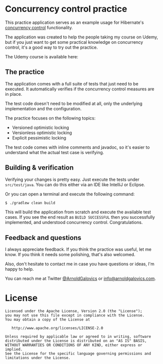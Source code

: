 # Concurrency control practice
This practice application serves as an example usage for Hibernate's 
[concurrency control](https://docs.jboss.org/hibernate/orm/current/userguide/html_single/Hibernate_User_Guide.html#locking)
 functionality.
 
The application was created to help the people taking my course on
Udemy, but if you just want to get some practical knowledge on
concurrency control, it's a good way to try out the practice.

The Udemy course is available here: 

## The practice
The application comes with a full suite of tests that just need to be 
executed. It automatically verifies if the concurrency control
measures are in place.

The test code doesn't need to be modified at all, only the underlying
implementation and the configuration.

The practice focuses on the following topics:
- Versioned optimistic locking
- Versionless optimistic locking
- Explicit pessimistic locking

The test code comes with inline comments and javadoc, so it's easier
to understand what the actual test case is verifying.

## Building & verification
Verifying your changes is pretty easy. Just execute the tests under
`src/test/java`. You can do this either via an IDE like IntelliJ or
Eclipse.

Or you can open a terminal and execute the following command:
```bash
$ ./gradlew clean build
```
This will build the application from scratch and execute the available
test cases. 
If you see the end result as `BUILD SUCCESSFUL` then you successfully
implemented, and understood concurrency control. Congratulations.

## Feedback and questions
I always appreciate feedback. If you think the practice was useful,
let me know. If you think it needs some polishing, that's also welcomed.

Also, don't hesitate to contact me in case you have questions or ideas,
I'm happy to help. 

You can reach me at Twitter [@ArnoldGalovics](https://twitter.com/ArnoldGalovics)
or [info@arnoldgalovics.com](mailto:info@arnoldgalovics.com).

# License
```text
Licensed under the Apache License, Version 2.0 (the "License");
you may not use this file except in compliance with the License.
You may obtain a copy of the License at

   http://www.apache.org/licenses/LICENSE-2.0

Unless required by applicable law or agreed to in writing, software
distributed under the License is distributed on an "AS IS" BASIS,
WITHOUT WARRANTIES OR CONDITIONS OF ANY KIND, either express or implied.
See the License for the specific language governing permissions and
limitations under the License.
```